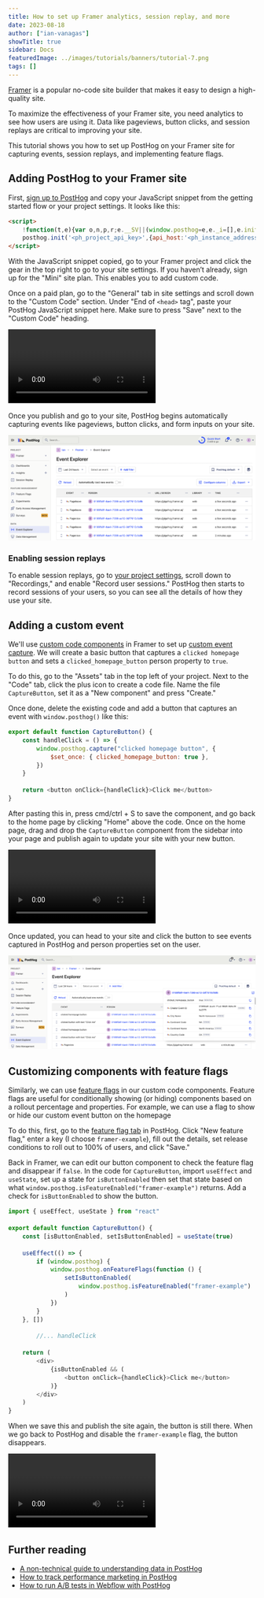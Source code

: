 ```yaml
---
title: How to set up Framer analytics, session replay, and more
date: 2023-08-18
author: ["ian-vanagas"]
showTitle: true
sidebar: Docs
featuredImage: ../images/tutorials/banners/tutorial-7.png
tags: []
---
```


[Framer](https://www.framer.com/) is a popular no-code site builder that makes it easy to design a high-quality site. 

To maximize the effectiveness of your Framer site, you need analytics to see how users are using it. Data like pageviews, button clicks, and session replays are critical to improving your site. 

This tutorial shows you how to set up PostHog on your Framer site for capturing events, session replays, and implementing feature flags.

## Adding PostHog to your Framer site

First, [sign up to PostHog](https://app.posthog.com/signup) and copy your JavaScript snippet from the getting started flow or your project settings. It looks like this:

```html
<script>
    !function(t,e){var o,n,p,r;e.__SV||(window.posthog=e,e._i=[],e.init=function(i,s,a){function g(t,e){var o=e.split(".");2==o.length&&(t=t[o[0]],e=o[1]),t[e]=function(){t.push([e].concat(Array.prototype.slice.call(arguments,0)))}}(p=t.createElement("script")).type="text/javascript",p.async=!0,p.src=s.api_host+"/static/array.js",(r=t.getElementsByTagName("script")[0]).parentNode.insertBefore(p,r);var u=e;for(void 0!==a?u=e[a]=[]:a="posthog",u.people=u.people||[],u.toString=function(t){var e="posthog";return"posthog"!==a&&(e+="."+a),t||(e+=" (stub)"),e},u.people.toString=function(){return u.toString(1)+".people (stub)"},o="capture identify alias people.set people.set_once set_config register register_once unregister opt_out_capturing has_opted_out_capturing opt_in_capturing reset isFeatureEnabled onFeatureFlags getFeatureFlag getFeatureFlagPayload reloadFeatureFlags group updateEarlyAccessFeatureEnrollment getEarlyAccessFeatures getActiveMatchingSurveys getSurveys".split(" "),n=0;n<o.length;n++)g(u,o[n]);e._i.push([i,s,a])},e.__SV=1)}(document,window.posthog||[]);
    posthog.init('<ph_project_api_key>',{api_host:'<ph_instance_address>'})
</script>
```

With the JavaScript snippet copied, go to your Framer project and click the gear in the top right to go to your site settings. If you haven’t already, sign up for the "Mini" site plan. This enables you to add custom code.

Once on a paid plan, go to the "General" tab in site settings and scroll down to the "Custom Code" section. Under "End of `<head>` tag", paste your PostHog JavaScript snippet here. Make sure to press "Save" next to the "Custom Code" heading. 

![Script](../images/tutorials/framer-analytics/script.mp4)

Once you publish and go to your site, PostHog begins automatically capturing events like pageviews, button clicks, and form inputs on your site.

![Autocapture](../images/tutorials/framer-analytics/autocapture.png)

### Enabling session replays

To enable session replays, go to [your project settings](https://app.posthog.com/project/settings#recordings), scroll down to "Recordings," and enable "Record user sessions." PostHog then starts to record sessions of your users, so you can see all the details of how they use your site.

## Adding a custom event

We'll use [custom code components](https://www.framer.com/developers/#code-components) in Framer to set up [custom event capture](/docs/libraries/js#capturing-events). We will create a basic button that captures a `clicked homepage button`  and sets a `clicked_homepage_button` person property to `true`.

To do this, go to the "Assets" tab in the top left of your project. Next to the "Code" tab, click the plus icon to create a code file. Name the file `CaptureButton`, set it as a "New component" and press "Create."

Once done, delete the existing code and add a button that captures an event with `window.posthog()` like this:

```js
export default function CaptureButton() {
    const handleClick = () => {
        window.posthog.capture("clicked homepage button", {
            $set_once: { clicked_homepage_button: true },
        })
    }

    return <button onClick={handleClick}>Click me</button>
}
```

After pasting this in, press cmd/ctrl + S to save the component, and go back to the home page by clicking "Home" above the code. Once on the home page, drag and drop the `CaptureButton` component from the sidebar into your page and publish again to update your site with your new button.

![Framer button video](../images/tutorials/framer-analytics/framer-button.mp4)

Once updated, you can head to your site and click the button to see events captured in PostHog and person properties set on the user.

![Custom event and person properties](../images/tutorials/framer-analytics/person.png)

## Customizing components with feature flags

Similarly, we can use [feature flags](/docs/feature-flags) in our custom code components. Feature flags are useful for conditionally showing (or hiding) components based on a rollout percentage and properties. For example, we can use a flag to show or hide our custom event button on the homepage

To do this, first, go to the [feature flag tab](https://app.posthog.com/feature_flags) in PostHog. Click "New feature flag," enter a key (I choose `framer-example`), fill out the details, set release conditions to roll out to 100% of users, and click "Save."

Back in Framer, we can edit our button component to check the feature flag and disappear if `false`. In the code for `CaptureButton`, import `useEffect` and `useState`, set up a state for `isButtonEnabled` then set that state based on what `window.posthog.isFeatureEnabled("framer-example")` returns. Add a check for `isButtonEnabled` to show the button.

```js
import { useEffect, useState } from "react"

export default function CaptureButton() {
    const [isButtonEnabled, setIsButtonEnabled] = useState(true)

    useEffect(() => {
        if (window.posthog) {
            window.posthog.onFeatureFlags(function () {
                setIsButtonEnabled(
                    window.posthog.isFeatureEnabled("framer-example")
                )
            })
        }
    }, [])

		//... handleClick

    return (
        <div>
            {isButtonEnabled && (
                <button onClick={handleClick}>Click me</button>
            )}
        </div>
    )
}
```

When we save this and publish the site again, the button is still there. When we go back to PostHog and disable the `framer-example` flag, the button disappears.

![Feature flag video](../images/tutorials/framer-analytics/flag.mp4)

## Further reading

- [A non-technical guide to understanding data in PostHog](/tutorials/non-technical-guide-to-data)
- [How to track performance marketing in PostHog](/tutorials/performance-marketing)
- [How to run A/B tests in Webflow with PostHog](/tutorials/webflow-ab-tests)